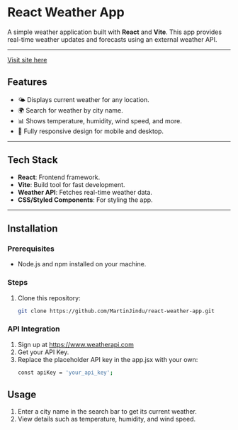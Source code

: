 # **React Weather App**

A simple weather application built with **React** and **Vite**. This app provides real-time weather updates and forecasts using an external weather API.

---
[Visit site here](https://weather-api-app-reactt.netlify.app/)

## **Features**

- 🌤️ Displays current weather for any location.
- 🌍 Search for weather by city name.
- 📊 Shows temperature, humidity, wind speed, and more.
- 📱 Fully responsive design for mobile and desktop.

---

## **Tech Stack**

- **React**: Frontend framework.
- **Vite**: Build tool for fast development.
- **Weather API**: Fetches real-time weather data.
- **CSS/Styled Components**: For styling the app.

---

## **Installation**

### **Prerequisites**

- Node.js and npm installed on your machine.

### **Steps**

1. Clone this repository:
   ```bash
   git clone https://github.com/MartinJindu/react-weather-app.git
   ```

### API Integration

1. Sign up at https://www.weatherapi.com
2. Get your API Key.
3. Replace the placeholder API key in the app.jsx with your own:
   ```bash
   const apiKey = 'your_api_key';
   ```

## Usage

1. Enter a city name in the search bar to get its current weather.
2. View details such as temperature, humidity, and wind speed.
